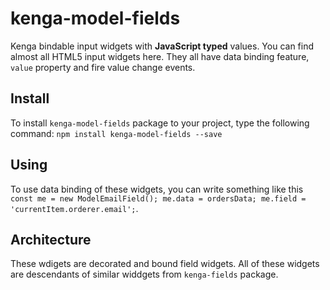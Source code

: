 # kenga-model-fields
Kenga bindable input widgets with **JavaScript typed** values. You can find almost all HTML5 input widgets here.
They all have data binding feature, `value` property and fire value change events.

## Install
To install `kenga-model-fields` package to your project, type the following command:
`npm install kenga-model-fields --save`

## Using
To use data binding of these widgets, you can write something like this
`const me = new ModelEmailField(); me.data = ordersData; me.field = 'currentItem.orderer.email';`.

## Architecture
These wdigets are decorated and bound field widgets.
All of these widgets are descendants of similar widdgets from `kenga-fields` package.

